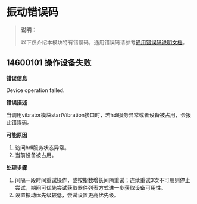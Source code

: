 # 振动错误码
<!--Kit: Sensor Service Kit-->
<!--Subsystem: Sensors-->
<!--Owner: @dilligencer-->
<!--Designer: @butterls-->
<!--Tester: @murphy84-->
<!--Adviser: @hu-zhiqiong-->

> **说明：**
>
> 以下仅介绍本模块特有错误码，通用错误码请参考[通用错误码说明文档](../errorcode-universal.md)。

## 14600101 操作设备失败

**错误信息**

Device operation failed.

**错误描述**

当调用vibrator模块startVibration接口时，若hdi服务异常或者设备被占用，会报此错误码。

**可能原因**
<!--RP1-->
1. 访问hdi服务状态异常。
2. 当前设备被占用。
<!--RP1End-->

**处理步骤**
<!--RP2-->
1. 间隔一段时间重试操作，或按指数增长间隔重试；连续重试3次不可用则停止尝试，期间可优先尝试获取器件列表方式进一步获取设备可用性。
2. 设置振动优先级较低，尝试设置更高优先级。
<!--RP2End-->